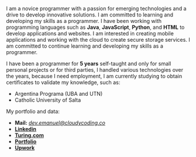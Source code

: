 I am a novice programmer with a passion for emerging technologies and a drive to develop innovative solutions. I am committed to learning and developing my skills as a programmer. I have been working with programming languages such as **Java**, **JavaScript**, **Python**, and **HTML** to develop applications and websites. I am interested in creating mobile applications and working with the cloud to create secure storage services. I am committed to continue learning and developing my skills as a programmer.

I have been a programmer for **5 years** self-taught and only for small personal projects or for third parties, I handled various technologies over the years, because I need employment, I am currently studying to obtain certificates to validate my knowledge, such as:
 - Argentina Programa (UBA and UTN)
 - Catholic University of Salta

My portfolio and data:
- **Mail:** *dev.emanuel@cloudycoding.co*
- **[Linkedin][2]** 
- **[Turing.com][1]** 
- **[Portfolio][3]**
- **[Upwork][4]**


[1]: https://matching.turing.com/developer-resume/8935a1cb5e982c0cfe11870aa1abef3cf9a91b49e257e4
[2]: https://linkedin.com/in/emanuel250
[3]: https://cloudycoding.co/dev/emanuel
[4]: https://www.upwork.com/freelancers/~01cabf91acb5290d5c
